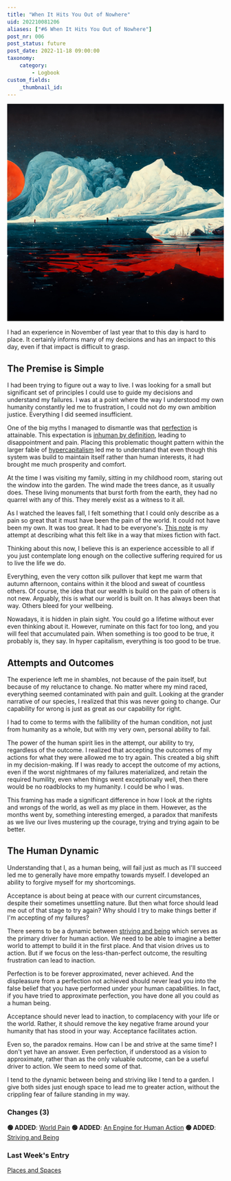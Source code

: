 ```yaml
---
title: "When It Hits You Out of Nowhere"
uid: 202210081206
aliases: ["#6 When It Hits You Out of Nowhere"]
post_nr: 006
post_status: future
post_date: 2022-11-18 09:00:00
taxonomy:
    category:
        - Logbook
custom_fields:
    _thumbnail_id: 
---
```


![An Arctic landscape with world pain buried underneath](../_images/image-when-it-hits-you-out-of-nowhere.jpg "When It Hits You Out of Nowhere")

I had an experience in November of last year that to this day is hard to place. It certainly informs many of my decisions and has an impact to this day, even if that impact is difficult to grasp.

## The Premise is Simple

I had been trying to figure out a way to live. I was looking for a small but significant set of principles I could use to guide my decisions and understand my failures. I was at a point where the way I understood my own humanity constantly led me to frustration, I could not do my own ambition justice. Everything I did seemed insufficient.

One of the big myths I managed to dismantle was that [perfection](../Postdrafts/perfection-is-an-illusion.md) is attainable. This expectation is [inhuman by definition](../Postdrafts/productivity-myth.md), leading to disappointment and pain. Placing this problematic thought pattern within the larger fable of [hypercapitalism](../Postdrafts/a-users-definition-of-hypercapitalism.md) led me to understand that even though this system was build to maintain itself rather than human interests, it had brought me much prosperity and comfort.

At the time I was visiting my family, sitting in my childhood room, staring out the window into the garden. The wind made the trees dance, as it usually does. These living monuments that burst forth from the earth, they had no quarrel with any of this. They merely exist as a witness to it all. 

As I watched the leaves fall, I felt something that I could only describe as a pain so great that it must have been the pain of the world. It could not have been my own. It was too great. It had to be everyone's. [This note](world-pain.md) is my attempt at describing what this felt like in a way that mixes fiction with fact.

Thinking about this now, I believe this is an experience accessible to all if you just contemplate long enough on the collective suffering required for us to live the life we do.

Everything, even the very cotton silk pullover that kept me warm that autumn afternoon, contains within it the blood and sweat of countless others. Of course, the idea that our wealth is build on the pain of others is not new. Arguably, this is what our world is built on. It has always been that way. Others bleed for your wellbeing.

Nowadays, it is hidden in plain sight. You could go a lifetime without ever even thinking about it. However, ruminate on this fact for too long, and you will feel that accumulated pain. When something is too good to be true, it probably is, they say. In hyper capitalism, everything is too good to be true.

## Attempts and Outcomes

The experience left me in shambles, not because of the pain itself, but because of my reluctance to change. No matter where my mind raced, everything seemed contaminated with pain and guilt. Looking at the grander narrative of our species, I realized that this was never going to change. Our capability for wrong is just as great as our capability for right. 

I had to come to terms with the fallibility of the human condition, not just from humanity as a whole, but with my very own, personal ability to fail. 

The power of the human spirit lies in the attempt, our ability to try, regardless of the outcome. I realized that accepting the outcomes of my actions for what they were allowed me to try again. This created a big shift in my decision-making. If I was ready to accept the outcome of my actions, even if the worst nightmares of my failures materialized, and retain the required humility, even when things went exceptionally well, then there would be no roadblocks to my humanity. I could be who I was.

This framing has made a significant difference in how I look at the rights and wrongs of the world, as well as my place in them. However, as the months went by, something interesting emerged, a paradox that manifests as we live our lives mustering up the courage, trying and trying again to be better. 

## The Human Dynamic

Understanding that I, as a human being, will fail just as much as I'll succeed led me to generally have more empathy towards myself. I developed an ability to forgive myself for my shortcomings.

Acceptance is about being at peace with our current circumstances, despite their sometimes unsettling nature. But then what force should lead me out of that stage to try again? Why should I try to make things better if I'm accepting of my failures? 

There seems to be a dynamic between [striving and being](striving-and-being.md) which serves as the primary driver for human action. We need to be able to imagine a better world to attempt to build it in the first place. And that vision drives us to action. But if we focus on the less-than-perfect outcome, the resulting frustration can lead to inaction.

Perfection is to be forever approximated, never achieved. And the displeasure from a perfection not achieved should never lead you into the false belief that you have performed under your human capabilities. In fact, if you have tried to approximate perfection, you have done all you could as a human being. 

Acceptance should never lead to inaction, to complacency with your life or the world. Rather, it should remove the key negative frame around your humanity that has stood in your way. Acceptance facilitates action. 

Even so, the paradox remains. How can I be and strive at the same time? I don't yet have an answer. Even perfection, if understood as a vision to approximate, rather than as the only valuable outcome, can be a useful driver to action. We seem to need some of that. 

I tend to the dynamic between being and striving like I tend to a garden. I give both sides just enough space to lead me to greater action, without the crippling fear of failure standing in my way.

### Changes (3)
**🟢 ADDED**: [World Pain](./world-pain.md)
**🟢 ADDED**: [An Engine for Human Action](./an-engine-for-human-action.md)
**🟢 ADDED**: [Striving and Being](./striving-and-being.md)

### Last Week's Entry
[Places and Spaces](./places-and-spaces.md)